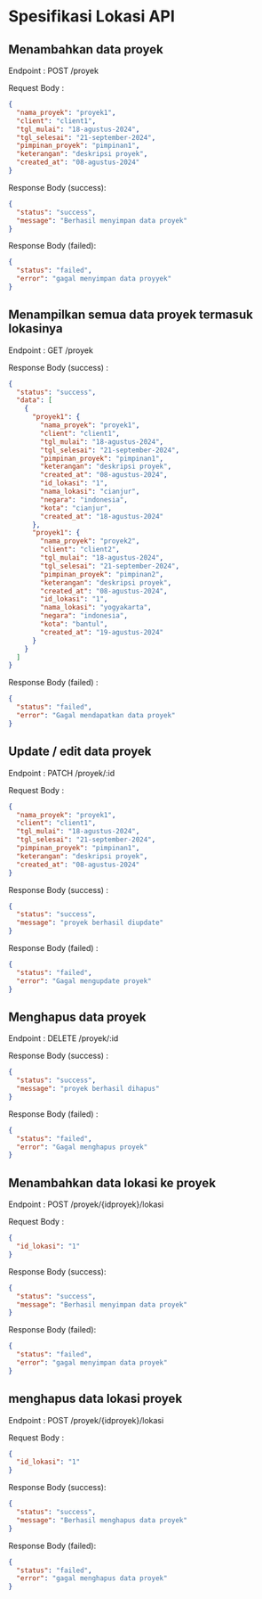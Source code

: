 # Spesifikasi Lokasi API

## Menambahkan data proyek

Endpoint : POST /proyek


Request Body :

```json
{
  "nama_proyek": "proyek1",
  "client": "client1",
  "tgl_mulai": "18-agustus-2024",
  "tgl_selesai": "21-september-2024",
  "pimpinan_proyek": "pimpinan1",
  "keterangan": "deskripsi proyek",
  "created_at": "08-agustus-2024"
}
```

Response Body (success):
```json
{
  "status": "success",
  "message": "Berhasil menyimpan data proyek"
}
```

Response Body (failed):
```json
{
  "status": "failed",
  "error": "gagal menyimpan data proyyek"
}
```

##  Menampilkan semua data proyek termasuk lokasinya

Endpoint : GET /proyek

Response Body (success) :
```json
{
  "status": "success",
  "data": [
    {
      "proyek1": {
        "nama_proyek": "proyek1",
        "client": "client1",
        "tgl_mulai": "18-agustus-2024",
        "tgl_selesai": "21-september-2024",
        "pimpinan_proyek": "pimpinan1",
        "keterangan": "deskripsi proyek",
        "created_at": "08-agustus-2024",
        "id_lokasi": "1",
        "nama_lokasi": "cianjur",
        "negara": "indonesia",
        "kota": "cianjur",
        "created_at": "18-agustus-2024"
      },
      "proyek1": {
        "nama_proyek": "proyek2",
        "client": "client2",
        "tgl_mulai": "18-agustus-2024",
        "tgl_selesai": "21-september-2024",
        "pimpinan_proyek": "pimpinan2",
        "keterangan": "deskripsi proyek",
        "created_at": "08-agustus-2024",
        "id_lokasi": "1",
        "nama_lokasi": "yogyakarta",
        "negara": "indonesia",
        "kota": "bantul",
        "created_at": "19-agustus-2024"
      }
    }
  ]
}
```

Response Body (failed) :
```json
{
  "status": "failed",
  "error": "Gagal mendapatkan data proyek"
}
```

## Update / edit data proyek

Endpoint : PATCH /proyek/:id

Request Body :

```json
{
  "nama_proyek": "proyek1",
  "client": "client1",
  "tgl_mulai": "18-agustus-2024",
  "tgl_selesai": "21-september-2024",
  "pimpinan_proyek": "pimpinan1",
  "keterangan": "deskripsi proyek",
  "created_at": "08-agustus-2024"
}
```

Response Body (success) :
```json
{
  "status": "success",
  "message": "proyek berhasil diupdate"
}
```

Response Body (failed) :
```json
{
  "status": "failed",
  "error": "Gagal mengupdate proyek"
}
```

## Menghapus data proyek

Endpoint : DELETE /proyek/:id

Response Body (success) :
```json
{
  "status": "success",
  "message": "proyek berhasil dihapus"
}
```

Response Body (failed) :
```json
{
  "status": "failed",
  "error": "Gagal menghapus proyek"
}
```

## Menambahkan data lokasi ke proyek

Endpoint : POST /proyek/{idproyek}/lokasi

Request Body :

```json
{
  "id_lokasi": "1"
}
```

Response Body (success):
```json
{
  "status": "success",
  "message": "Berhasil menyimpan data proyek"
}
```

Response Body (failed):
```json
{
  "status": "failed",
  "error": "gagal menyimpan data proyek"
}
```

## menghapus data lokasi proyek

Endpoint : POST /proyek/{idproyek}/lokasi

Request Body :

```json
{
  "id_lokasi": "1"
}
```

Response Body (success):
```json
{
  "status": "success",
  "message": "Berhasil menghapus data proyek"
}
```

Response Body (failed):
```json
{
  "status": "failed",
  "error": "gagal menghapus data proyek"
}
```